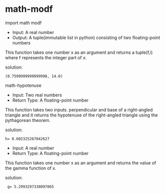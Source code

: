 # math-modf
import math modf

* Input: A real number
* Output: A tuple(immutable list in python) consisting of two floating-point numbers

This function takes one number x as an argument and returns a tuple(f,i) where f represents the integer part of x.

solution:

    (0.7599999999999998, 14.0)

math-hypotenuse
* Input: Two real numbers
* Return Type: A floating-point number

This function takes two inputs. perpendicular and base of a right-angled triangle and it returns the hypotenuse of the right-angled triangle using the pythagorean theorem.

solution:

    h= 8.602325267042627

* Input: A real number
* Return Type: A floating-point number

This function takes one number x as an argument and returns the value of the gamma function of x.

solution:

     g= 5.2993297338097065
